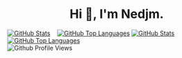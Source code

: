 <!-- ### Hi there 👋 -->

<!--
**BNedjm/BNedjm** is a ✨ _special_ ✨ repository because its `README.md` (this file) appears on your GitHub profile.

Here are some ideas to get you started:

- 🔭 I’m currently working on ...
- 🌱 I’m currently learning ...
- 👯 I’m looking to collaborate on ...
- 🤔 I’m looking for help with ...
- 💬 Ask me about ...
- 📫 How to reach me: ...
- 😄 Pronouns: ...
- ⚡ Fun fact: ...
-->
<h1 align="center">Hi 👋, I'm Nedjm.</h1>


[![GitHub Stats](https://github-readme-stats-7nul.vercel.app/api?username=BNedjm&show_icons=true&theme=github_dark&bg_color=00000000&icon_color=8b949e&border_color=30363d&border_radius=6&hide_title=true&card_width=450&custom_title=GitHub%20Stats#gh-dark-mode-only)](https://github.com/BNedjm/github-readme-stats#gh-dark-mode-only)&nbsp;&nbsp;&nbsp;
[![GitHub Top Languages](https://github-readme-stats-7nul.vercel.app/api/top-langs/?username=BNedjm&theme=github_dark&bg_color=00000000&icon_color=8b949e&border_color=30363d&border_radius=6&langs_count=6&layout=compact&card_width=380#gh-dark-mode-only)](https://github.com/BNedjm/github-readme-stats#gh-dark-mode-only)
[![GitHub Stats](https://github-readme-stats-7nul.vercel.app/api?username=BNedjm&show_icons=true&theme=default&border_radius=6&hide_title=true&card_width=450&custom_title=GitHub%20Stats#gh-light-mode-only)](https://github.com/BNedjm/github-readme-stats#gh-light-mode-only)&nbsp;&nbsp;&nbsp;
[![GitHub Top Languages](https://github-readme-stats-7nul.vercel.app/api/top-langs/?username=BNedjm&theme=default&border_radius=6&langs_count=6&layout=compact&card_width=380#gh-light-mode-only)](https://github.com/BNedjm/github-readme-stats#gh-light-mode-only)
<br>
![Github Profile Views](https://komarev.com/ghpvc/?username=bnedjm&color=3572a5&style=flat)
